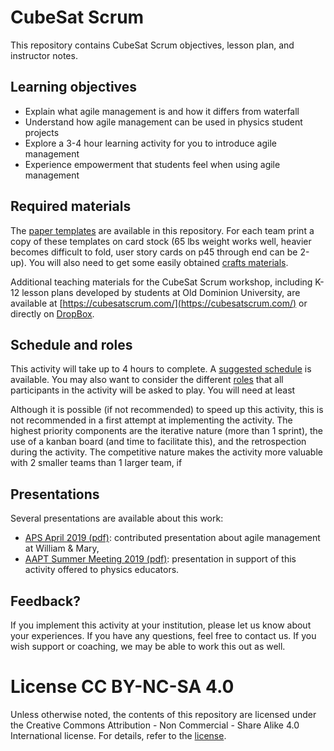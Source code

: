 # CubeSat Scrum
This repository contains CubeSat Scrum objectives, lesson plan, and instructor notes.

## Learning objectives
- Explain what agile management is and how it differs from waterfall
- Understand how agile management can be used in physics student projects
- Explore a 3-4 hour learning activity for you to introduce agile management
- Experience empowerment that students feel when using agile management

## Required materials
The [paper templates](STEM%20Paper%20CubeSat%20Templates%20Jan%202018.pdf) are available in this repository. For each team print a copy of these templates on card stock (65 lbs weight works well, heavier becomes difficult to fold, user story cards on p45 through end can be 2-up). You will also need to get some easily obtained [crafts materials](Materials.md).

Additional teaching materials for the CubeSat Scrum workshop, including K-12 lesson plans developed by students at Old Dominion University, are available at [https://cubesatscrum.com/](https://cubesatscrum.com/) or directly on [DropBox](https://www.dropbox.com/sh/89eganxbdqvd47i/AAAYeD80DNVO_c1XdfdsbYWxa?dl=0).

## Schedule and roles
This activity will take up to 4 hours to complete. A [suggested schedule](Schedule.md) is available. You may also want to consider the different [roles](Roles.md) that all participants in the activity will be asked to play. You will need at least 

Although it is possible (if not recommended) to speed up this activity, this is not recommended in a first attempt at implementing the activity. The highest priority components are the iterative nature (more than 1 sprint), the use of a kanban board (and time to facilitate this), and the retrospection during the activity. The competitive nature makes the activity more valuable with 2 smaller teams than 1 larger team, if 

## Presentations
Several presentations are available about this work:
- [APS April 2019 (pdf)](Presentations/APS%20April%202019%20-%20Agile%20Project%20Management%20in%20Scalable%20Team-Based%20Senior%20Capstone%20Design%20Experiences.pdf): contributed presentation about agile management at William & Mary,
- [AAPT Summer Meeting 2019 (pdf)](Presentations/AAPT%20Summer%20Meeting%202019%20-%20Agile%20Project%20Management%20and%20Business%20Skills%20for%20Innovation.pdf): presentation in support of this activity offered to physics educators.

## Feedback?
If you implement this activity at your institution, please let us know about your experiences. If you have any questions, feel free to contact us. If you wish support or coaching, we may be able to work this out as well.

# License CC BY-NC-SA 4.0
Unless otherwise noted, the contents of this repository are licensed under the Creative Commons Attribution - Non Commercial - Share Alike 4.0 International license. For details, refer to the [license](LICENSE.md).
